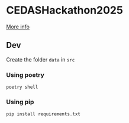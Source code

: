 # CEDASHackathon2025

[More info](https://echo.uib.no/arrangement/cedas-data-science-hackathon-2025)

## Dev

Create the folder `data` in `src`

### Using poetry

`poetry shell`

### Using pip

`pip install requirements.txt`
